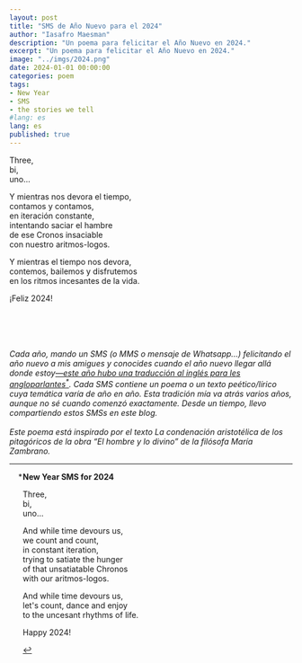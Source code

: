 ```yaml
---
layout: post
title: "SMS de Año Nuevo para el 2024"
author: "Iasafro Maesman"
description: "Un poema para felicitar el Año Nuevo en 2024."
excerpt: "Un poema para felicitar el Año Nuevo en 2024."
image: "../imgs/2024.png"
date: 2024-01-01 00:00:00
categories: poem
tags:
- New Year
- SMS
- the stories we tell
#lang: es
lang: es
published: true
---
```


Three,  
bi,  
uno...  

Y mientras nos devora el tiempo,  
contamos y contamos,  
en iteración constante,  
intentando saciar el hambre  
de ese Cronos insaciable  
con nuestro aritmos-logos.  

Y mientras el tiempo nos devora,  
contemos, bailemos y disfrutemos  
en los ritmos incesantes de la vida.  

¡Feliz 2024!  

<br/>
<br/>
<br/>
<br/>
<div class="jumbotron abstract" style="font-style: italic;">
Cada año, mando un SMS (o MMS o mensaje de Whatsapp...) felicitando el año nuevo a mis amigues y conocides cuando el año nuevo llegar allá donde estoy<a id="fnref:1" href="#fn:1" class="footnote-ref" role="doc-noteref">—este año hubo una traducción al inglés para les angloparlantes<sup>*</sup></a>. Cada SMS contiene un poema o un texto peético/lírico cuya temática varía de año en año. Esta tradición mía va atrás varios años, aunque no sé cuando comenzó exactamente. Desde un tiempo, llevo compartiendo estos SMSs en este blog.
<br/><br/>
Este poema está inspirado por el texto <em>La condenación aristotélica de los pitagóricos</em> de la obra &ldquo;El hombre y lo divino&rdquo; de la filósofa María Zambrano.
</div>

***

<div class="footnotes" role="doc-endnotes">
<ol>

<li id="fn:1" role="doc-endnote" style="list-style-type:'\*';">
<p>
<b>New Year SMS for 2024</b>
</p>
<p>
Three,<br/>
bi,<br/>
uno...<br/>
</p><p>
And while time devours us,<br/>
we count and count,<br/>
in constant iteration,<br/>
trying to satiate the hunger<br/>
of that unsatiatable Chronos<br/>
with our aritmos-logos.
</p><p>
And while time devours us,<br/>
let's count, dance and enjoy<br/>
to the uncesant rhythms of life.<br/>
</p><p>
Happy 2024!
</p>
<p><a href="#fnref:1" class="footnote-backref" role="doc-backlink">&#8617;</a></p>
</li>
</ol>
</div>
